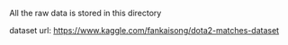 All the raw data is stored in this directory

dataset url: https://www.kaggle.com/fankaisong/dota2-matches-dataset